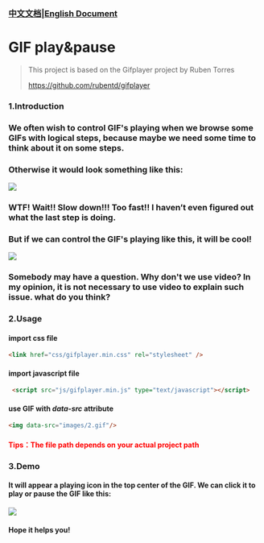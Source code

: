### [中文文档](https://github.com/sherlonWang/gifplayer)|[English Document](https://github.com/sherlonWang/gifplayer/blob/master/README_EN.md)

# GIF play&pause

> This project is based on the Gifplayer project by Ruben Torres
>
> <https://github.com/rubentd/gifplayer>

### 1.Introduction

### We often wish to control GIF's playing when we browse some GIFs with logical steps, because maybe we need some time to think about it on some steps.

### Otherwise it would look something like this:

![](https://cdn.jsdelivr.net/gh/sherlonWang/imgbed/picgo20200807144109.gif)

### WTF! Wait!! Slow down!!! Too fast!! I haven’t even figured out what the last step is doing.

### But if we can control the GIF's playing like this, it will be cool!

![](https://cdn.jsdelivr.net/gh/sherlonWang/imgbed/picgo20200807144846.gif)

### Somebody may have a  question. Why don't we use video? In my opinion, it is not necessary to use video to explain such issue. what do you think?

### 2.Usage

#### import css file

```html
<link href="css/gifplayer.min.css" rel="stylesheet" />
```

#### import javascript file

```html
 <script src="js/gifplayer.min.js" type="text/javascript"></script>
```

#### use GIF with *data-src* attribute

```html
<img data-src="images/2.gif"/>
```

#### <font color = red>Tips：The file path depends on your actual project path</font>

### 3.Demo

#### It will appear a playing icon in the top center of the GIF. We can click it to play or pause the GIF like this:

![](https://cdn.jsdelivr.net/gh/sherlonWang/imgbed/picgo20200807145127.gif)

#### Hope it helps you!